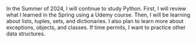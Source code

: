 In the Summer of 2024, I will continue to study Python. First, I will review what I learned in the Spring using a Udemy course. Then, I will be learning about lists, tuples, sets, and dictionaries. I also plan to learn more about exceptions, objects, and classes. If time permits, I want to practice other data structures. 
